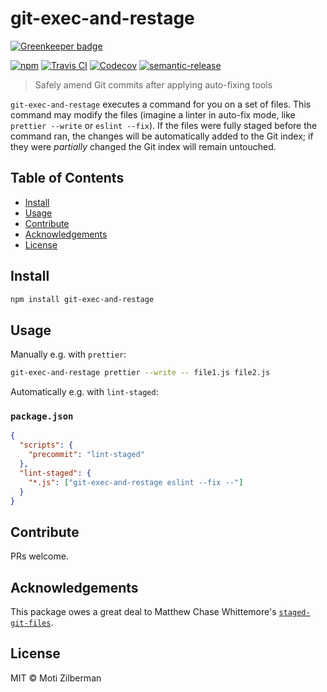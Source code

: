 # git-exec-and-restage

[![Greenkeeper badge](https://badges.greenkeeper.io/motiz88/git-exec-and-restage.svg)](https://greenkeeper.io/)

[![npm](https://img.shields.io/npm/v/git-exec-and-restage.svg)](https://www.npmjs.com/package/git-exec-and-restage)
[![Travis CI](https://img.shields.io/travis/motiz88/git-exec-and-restage/master.svg)](https://travis-ci.org/motiz88/git-exec-and-restage)
[![Codecov](https://img.shields.io/codecov/c/github/motiz88/git-exec-and-restage/master.svg)](https://codecov.io/gh/motiz88/git-exec-and-restage/)
[![semantic-release](https://img.shields.io/badge/%20%20%F0%9F%93%A6%F0%9F%9A%80-semantic--release-e10079.svg)](https://github.com/semantic-release/semantic-release)

> Safely amend Git commits after applying auto-fixing tools

`git-exec-and-restage` executes a command for you on a set of files. This
command may modify the files (imagine a linter in auto-fix mode, like `prettier
--write` or `eslint --fix`). If the files were fully staged before the command
ran, the changes will be automatically added to the Git index; if they were
_partially_ changed the Git index will remain untouched.

## Table of Contents

- [Install](#install)
- [Usage](#usage)
- [Contribute](#contribute)
- [Acknowledgements](#acknowledgements)
- [License](#license)

## Install

```sh
npm install git-exec-and-restage
```

## Usage

Manually e.g. with `prettier`:

```sh
git-exec-and-restage prettier --write -- file1.js file2.js
```

Automatically e.g. with `lint-staged`:

### `package.json`

```json
{
  "scripts": {
    "precommit": "lint-staged"
  },
  "lint-staged": {
    "*.js": ["git-exec-and-restage eslint --fix --"]
  }
}
```

## Contribute

PRs welcome.

## Acknowledgements

This package owes a great deal to Matthew Chase Whittemore's
[`staged-git-files`](https://github.com/mcwhittemore/staged-git-files).

## License

MIT © Moti Zilberman
